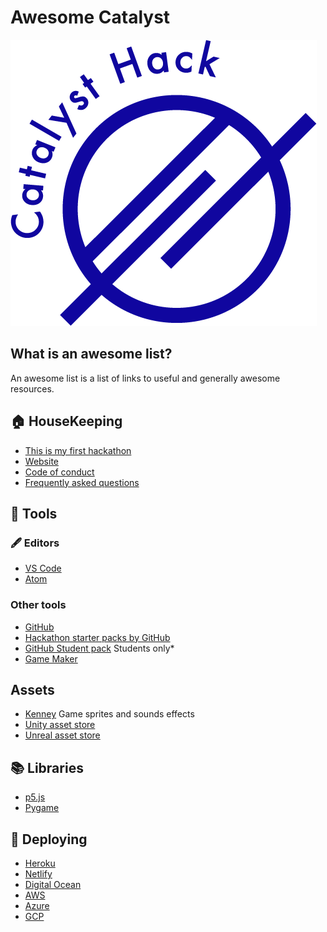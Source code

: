 # Awesome Catalyst

![Catalyst Hack](media/logo.png)

## What is an awesome list?

An awesome list is a list of links to useful and generally awesome resources.

## 🏠 HouseKeeping

- [This is my first hackathon](/intro)
- [Website](https://www.catalysthack.com/)
- [Code of conduct](https://www.catalysthack.com/codeofconduct/)
- [Frequently asked questions](/faq)

## 🔨 Tools

### 🖋 Editors

- [VS Code](https://code.visualstudio.com/)
- [Atom](https://atom.io/)

### Other tools

- [GitHub](https://github.com)
- [Hackathon starter packs by GitHub](https://github.blog/2019-04-03-make-your-next-hackathon-a-success-with-mlh-and-github/)
- [GitHub Student pack](https://education.github.com/pack) Students only*
- [Game Maker](https://www.yoyogames.com/gamemaker)

## Assets

- [Kenney](https://www.kenney.nl/) Game sprites and sounds effects
- [Unity asset store](https://assetstore.unity.com/lists/free-assets-34756)
- [Unreal asset store](https://www.unrealengine.com/marketplace/en-US/free)

## 📚 Libraries

- [p5.js](https://p5js.org/)
- [Pygame](https://www.pygame.org/)

## 🚀 Deploying

- [Heroku](https://heroku.com/)
- [Netlify](https://www.netlify.com/)
- [Digital Ocean](https://www.digitalocean.com/)
- [AWS](https://aws.amazon.com/)
- [Azure](https://azure.microsoft.com/en-gb/)
- [GCP](https://cloud.google.com/)
